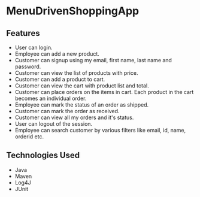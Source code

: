 # MenuDrivenShoppingApp

## Features
*	User can login.
*	Employee can add a new product.
*	Customer can signup using my email, first name, last name and password.
*	Customer can view the list of products with price.
*	Customer can add a product to cart.
*	Customer can view the cart with product list and total.
*	Customer can place orders on the items in cart. Each product in the cart becomes an individual order.
*	Employee can mark the status of an order as shipped.
*	Customer can mark the order as received.
*	Customer can view all my orders and it's status.
*	User can logout of the session.
*	Employee can search customer by various filters like email, id, name, orderid etc.



## Technologies Used
* Java
* Maven
* Log4J
* JUnit
